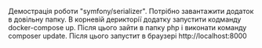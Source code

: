 Демострація роботи "symfony/serializer". Потрібно завантажити додаток в довільну папку. В корневій дерикторії додатку запустити кодманду docker-compose up. Після цього зайти в папку php і виконати команду composer update. Після цього запустит в браузері http://localhost:8000